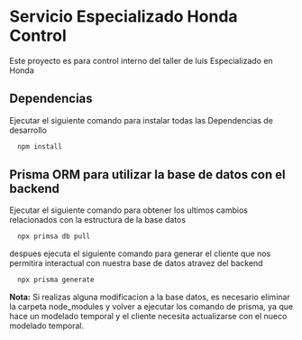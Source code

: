 
# Servicio Especializado Honda Control

Este proyecto es para control interno del taller de luis Especializado en Honda


## Dependencias

Ejecutar el siguiente comando para instalar todas las Dependencias de desarrollo

```bash
  npm install
```
## Prisma ORM para utilizar la base de datos con el backend

Ejecutar el siguiente comando para obtener los ultimos cambios relacionados con la estructura de la base datos

```bash
  npx primsa db pull
```

despues ejecuta el siguiente comando para generar el cliente que nos permitira interactual con nuestra base de datos atravez del backend

```bash
  npx prisma generate
```

**Nota:** Si realizas alguna modificacion a la base datos, es necesario eliminar la carpeta node_modules y volver a ejecutar los comando de prisma, ya que hace un modelado temporal y el cliente necesita actualizarse con el nueco modelado temporal.